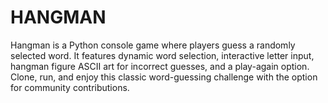 # HANGMAN
 Hangman is a Python console game where players guess a randomly selected word. It features dynamic word selection, interactive letter input, hangman figure ASCII art for incorrect guesses, and a play-again option. Clone, run, and enjoy this classic word-guessing challenge with the option for community contributions.
